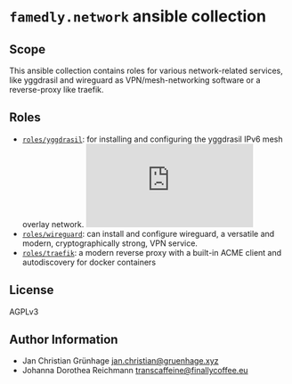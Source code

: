 # `famedly.network` ansible collection

## Scope

This ansible collection contains roles for various network-related services, like
yggdrasil and wireguard as VPN/mesh-networking software or a reverse-proxy like traefik.

## Roles

- [`roles/yggdrasil`](roles/yggdrasil/README.md): for installing and configuring
  the yggdrasil IPv6 mesh overlay network. ![Matrix](https://img.shields.io/matrix/ansible-yggdrasil:matrix.org)
- [`roles/wireguard`](roles/wireguard/README.md): can install and configure
  wireguard,  a versatile and modern, cryptographically strong, VPN service.
- [`roles/traefik`](roles/traefik/README.md): a modern reverse proxy with a
  built-in ACME client and autodiscovery for docker containers

## License

AGPLv3

## Author Information

- Jan Christian Grünhage <jan.christian@gruenhage.xyz>
- Johanna Dorothea Reichmann <transcaffeine@finallycoffee.eu>
